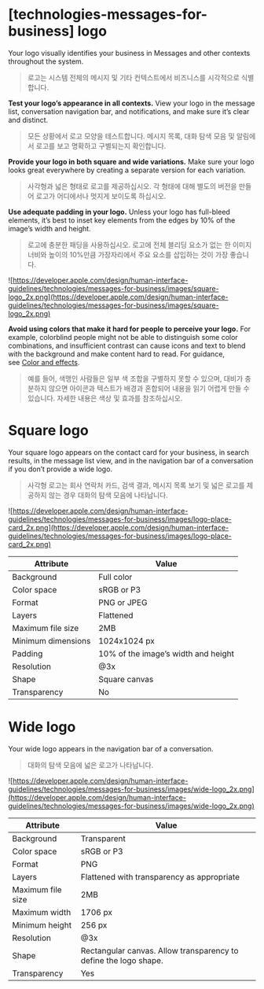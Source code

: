 # **[technologies-messages-for-business] logo**

Your logo visually identifies your business in Messages and other contexts throughout the system.
> 로고는 시스템 전체의 메시지 및 기타 컨텍스트에서 비즈니스를 시각적으로 식별합니다.
>




**Test your logo’s appearance in all contexts.** View your logo in the message list, conversation navigation bar, and notifications, and make sure it’s clear and distinct.
> 모든 상황에서 로고 모양을 테스트합니다. 메시지 목록, 대화 탐색 모음 및 알림에서 로고를 보고 명확하고 구별되는지 확인합니다.
>




**Provide your logo in both square and wide variations.** Make sure your logo looks great everywhere by creating a separate version for each variation.
> 사각형과 넓은 형태로 로고를 제공하십시오. 각 형태에 대해 별도의 버전을 만들어 로고가 어디에서나 멋지게 보이도록 하십시오.
>




**Use adequate padding in your logo.** Unless your logo has full-bleed elements, it’s best to inset key elements from the edges by 10% of the image’s width and height.
> 로고에 충분한 패딩을 사용하십시오. 로고에 전체 블리딩 요소가 없는 한 이미지 너비와 높이의 10%만큼 가장자리에서 주요 요소를 삽입하는 것이 가장 좋습니다.
>




![https://developer.apple.com/design/human-interface-guidelines/technologies/messages-for-business/images/square-logo_2x.png](https://developer.apple.com/design/human-interface-guidelines/technologies/messages-for-business/images/square-logo_2x.png)

**Avoid using colors that make it hard for people to perceive your logo.** For example, colorblind people might not be able to distinguish some color combinations, and insufficient contrast can cause icons and text to blend with the background and make content hard to read. For guidance, see [Color and effects](https://developer.apple.com/design/human-interface-guidelines/foundations/accessibility#color-and-effects).
> 예를 들어, 색맹인 사람들은 일부 색 조합을 구별하지 못할 수 있으며, 대비가 충분하지 않으면 아이콘과 텍스트가 배경과 혼합되어 내용을 읽기 어렵게 만들 수 있습니다. 자세한 내용은 색상 및 효과를 참조하십시오.
>




# **Square logo**

Your square logo appears on the contact card for your business, in search results, in the message list view, and in the navigation bar of a conversation if you don’t provide a wide logo.
> 사각형 로고는 회사 연락처 카드, 검색 결과, 메시지 목록 보기 및 넓은 로고를 제공하지 않는 경우 대화의 탐색 모음에 나타납니다.
>




![https://developer.apple.com/design/human-interface-guidelines/technologies/messages-for-business/images/logo-place-card_2x.png](https://developer.apple.com/design/human-interface-guidelines/technologies/messages-for-business/images/logo-place-card_2x.png)

| Attribute | Value |
| --- | --- |
| Background | Full color |
| Color space | sRGB or P3 |
| Format | PNG or JPEG |
| Layers | Flattened |
| Maximum file size | 2MB |
| Minimum dimensions | 1024x1024 px |
| Padding | 10% of the image’s width and height |
| Resolution | @3x |
| Shape | Square canvas |
| Transparency | No |

# **Wide logo**

Your wide logo appears in the navigation bar of a conversation.
> 대화의 탐색 모음에 넓은 로고가 나타납니다.
>




![https://developer.apple.com/design/human-interface-guidelines/technologies/messages-for-business/images/wide-logo_2x.png](https://developer.apple.com/design/human-interface-guidelines/technologies/messages-for-business/images/wide-logo_2x.png)

| Attribute | Value |
| --- | --- |
| Background | Transparent |
| Color space | sRGB or P3 |
| Format | PNG |
| Layers | Flattened with transparency as appropriate |
| Maximum file size | 2MB |
| Maximum width | 1706 px |
| Minimum height | 256 px |
| Resolution | @3x |
| Shape | Rectangular canvas. Allow transparency to define the logo shape. |
| Transparency | Yes |
